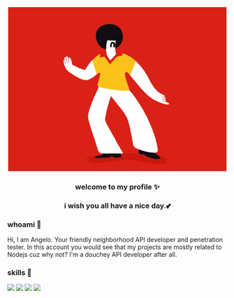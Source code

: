 <div align="center">
  <img src="https://raw.githubusercontent.com/KiDxS/KiDxS/main/dancing.gif">
  <br>
  <h3> welcome to my profile ✨ </h3>
  <h3> i wish you all have a nice day.💕 </h3>
</div>



### whoami 🤔 
Hi, I am Angelo. Your friendly neighborhood API developer and penetration tester. In this account you would see that my projects are mostly related to Nodejs cuz why not? I'm a douchey API developer after all.

### skills 🌱
<div>
  <img src="https://img.icons8.com/color/50/000000/nodejs.png"/>
  <img src="https://img.icons8.com/color/48/000000/javascript--v2.png"/>
  <img src="https://img.icons8.com/doodle/48/000000/hacking.png"/>
  <img src="https://img.icons8.com/office/40/000000/api-settings.png"/>
 </div>

<!--
**KiDxS/KiDxS** is a ✨ _special_ ✨ repository because its `README.md` (this file) appears on your GitHub profile.

Here are some ideas to get you started:

- 🔭 I’m currently working on ...
- 🌱 I’m currently learning ...
- 👯 I’m looking to collaborate on ...
- 🤔 I’m looking for help with ...
- 💬 Ask me about ...
- 📫 How to reach me: ...
- 😄 Pronouns: ...
- ⚡ Fun fact: ...
-->
